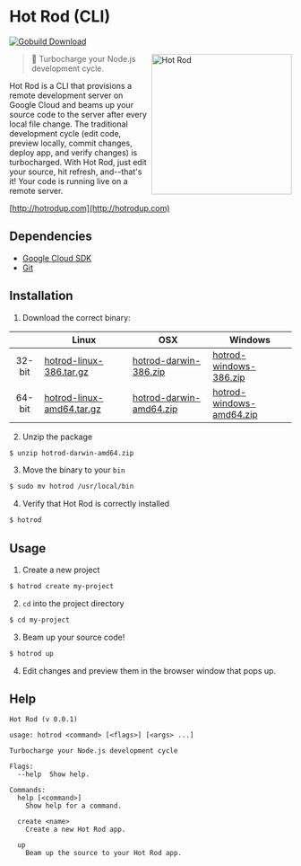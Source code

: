 # Hot Rod (CLI)

[![Gobuild Download](http://gobuild.io/badge/github.com/hotrodup/hotrod/downloads.svg)](http://gobuild.io/github.com/hotrodup/hotrod)

<img align="right" height="250" src="http://i.imgur.com/xWFdv2b.png" alt="Hot Rod">

> :checkered_flag: Turbocharge your Node.js development cycle.

Hot Rod is a CLI that provisions a remote development server on Google Cloud and beams up your source code to the server after every local file change.  The traditional development cycle (edit code, preview locally, commit changes, deploy app, and verify changes) is turbocharged.  With Hot Rod, just edit your source, hit refresh, and--that's it! Your code is running live on a remote server.

[http://hotrodup.com](http://hotrodup.com)

## Dependencies

- [Google Cloud SDK](https://cloud.google.com/sdk/)
- [Git](http://git-scm.com/)

## Installation

1. Download the correct binary:

  |  | Linux | OSX | Windows |
  |:------:|----------------------------------------------------------------------------------------------------------------------------|-----|---------|
  | 32-bit | [hotrod-linux-386.tar.gz](http://gobuild3.qiniudn.com/github.com/hotrodup/hotrod/branch-v-master/hotrod-linux-386.tar.gz) | [hotrod-darwin-386.zip](http://gobuild3.qiniudn.com/github.com/hotrodup/hotrod/branch-v-master/hotrod-darwin-386.zip) | [hotrod-windows-386.zip](http://gobuild3.qiniudn.com/github.com/hotrodup/hotrod/branch-v-master/hotrod-windows-386.zip) |
  | 64-bit | [hotrod-linux-amd64.tar.gz](http://gobuild3.qiniudn.com/github.com/hotrodup/hotrod/branch-v-master/hotrod-linux-amd64.tar.gz ) | [hotrod-darwin-amd64.zip](http://gobuild3.qiniudn.com/github.com/hotrodup/hotrod/branch-v-master/hotrod-darwin-amd64.zip) | [hotrod-windows-amd64.zip](http://gobuild3.qiniudn.com/github.com/hotrodup/hotrod/branch-v-master/hotrod-windows-amd64.zip) |

2. Unzip the package
  ```sh
  $ unzip hotrod-darwin-amd64.zip
  ```

3. Move the binary to your `bin`
  ```sh
  $ sudo mv hotrod /usr/local/bin
  ```

4. Verify that Hot Rod is correctly installed
  ```sh
  $ hotrod
  ```

## Usage

1. Create a new project
  ```sh
  $ hotrod create my-project
  ```

2. `cd` into the project directory
  ```sh
  $ cd my-project
  ```

3. Beam up your source code!
  ```sh
  $ hotrod up
  ```

4. Edit changes and preview them in the browser window that pops up.

## Help

```
Hot Rod (v 0.0.1)

usage: hotrod <command> [<flags>] [<args> ...]

Turbocharge your Node.js development cycle

Flags:
  --help  Show help.

Commands:
  help [<command>]
    Show help for a command.

  create <name>
    Create a new Hot Rod app.

  up
    Beam up the source to your Hot Rod app.
```

